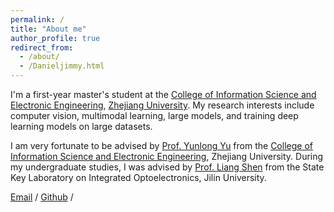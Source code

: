```yaml
---
permalink: /
title: "About me"
author_profile: true
redirect_from: 
  - /about/
  - /Danieljimmy.html
---
```


I'm a first-year master's student at the [College of Information Science and Electronic Engineering](https://www.isee.zju.edu.cn/), [Zhejiang University](https://www.zju.edu.cn/). My research interests include computer vision, multimodal learning, large models, and training deep learning models on large datasets.

I am very fortunate to be advised by [Prof. Yunlong Yu]([https://person.zju.edu.cn/en/10054748](https://ee.jlu.edu.cn/info/1018/1770.htm)) from the [College of Information Science and Electronic Engineering](https://www.isee.zju.edu.cn/), Zhejiang University. During my undergraduate studies, I was advised by [Prof. Liang Shen](https://ee.jlu.edu.cn/info/1018/1770.htm) from the State Key Laboratory on Integrated Optoelectronics, Jilin University.

<!-- （You can find my CV here: [Di Qiu's Curriculum Vitae](../assets/.pdf).）**I’m actively seeking opportunities to pursue a Master's degree starting from Fall 2024.**此处的链接指向了一个相对路径的 PDF 文件，即 Di Qiu 的简历。你可以将 '../assets/.pdf' 替换为实际的文件路径或者链接，以确保链接正确指向你的简历文件。 [Wechat](../images/wechat.jpg) /[Blog](https://blog.csdn.net/qd1813100174?spm=1000.2115.3001.5343)  -->

[Email](mailto:ming.ji@zju.edu.cn) / [Github](https://github.com/Jim3503) /

